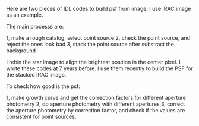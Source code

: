 Here are two pieces of IDL codes to build psf from image. I use IRAC image as an example.

The main processs are:

1, make a rough catalog, select point source
2, check the point source, and reject the ones look bad
3, stack the point source after substract the background

I rebin the star image to align the brightest position in the center pixel.
I wrote these codes at 7 years before. I use them recently to build the PSF for the stacked IRAC image.

To check how good is the psf:

1, make growth curve and get the correction factors for different aperture photometry
2, do aperture photometry with different apertures
3, correct the aperture photometry by correction factor, and check if the values are consistent for point sources.

